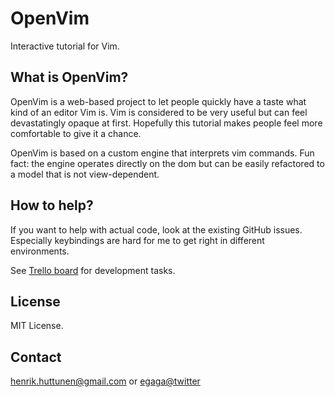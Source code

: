 # OpenVim
Interactive tutorial for Vim.

## What is OpenVim?

OpenVim is a web-based project to let people quickly have a taste what kind of an editor Vim is.
Vim is considered to be very useful but can feel devastatingly opaque at first. Hopefully this tutorial makes people feel more comfortable to give it a chance.

OpenVim is based on a custom engine that interprets vim commands. 
Fun fact: the engine operates directly on the dom but can be easily refactored to a model that is not view-dependent.

## How to help?

If you want to help with actual code, look at the existing GitHub issues. Especially keybindings are hard for me to get right in different environments.

See [Trello board](https://trello.com/board/openvim/4e71135e9dbc8100001b9c5c) for development tasks.

## License

MIT License.

## Contact

henrik.huttunen@gmail.com or [egaga@twitter](http://twitter.com/egaga)
